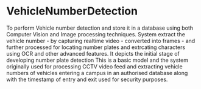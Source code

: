 # VehicleNumberDetection
To perform Vehicle number detection and store it in a database using both Computer Vision and Image processing techniques.
System extract the vehicle number - by capturing realtime video - converted into frames - and further processed for locating number plates and extrcating characters using OCR and other advanced features. It depicts the initial stage of developing number plate detection
This is a basic model and the system originally used for processing CCTV video feed and extracting vehicle numbers of vehicles entering a campus in an authorised database along with the timestamp of entry and exit used for security purposes.
